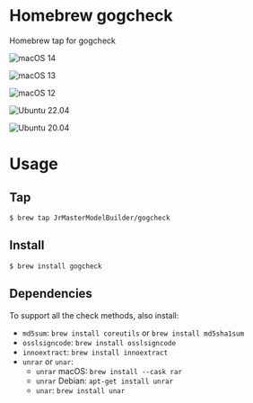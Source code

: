 # Homebrew gogcheck

Homebrew tap for gogcheck

![macOS 14](https://github.com/JrMasterModelBuilder/homebrew-gogcheck/workflows/macOS%2014/badge.svg)

![macOS 13](https://github.com/JrMasterModelBuilder/homebrew-gogcheck/workflows/macOS%2013/badge.svg)

![macOS 12](https://github.com/JrMasterModelBuilder/homebrew-gogcheck/workflows/macOS%2012/badge.svg)

![Ubuntu 22.04](https://github.com/JrMasterModelBuilder/homebrew-gogcheck/workflows/Ubuntu%2022.04/badge.svg)

![Ubuntu 20.04](https://github.com/JrMasterModelBuilder/homebrew-gogcheck/workflows/Ubuntu%2020.04/badge.svg)


# Usage

## Tap

```
$ brew tap JrMasterModelBuilder/gogcheck
```

## Install

```
$ brew install gogcheck
```

## Dependencies

To support all the check methods, also install:

-   `md5sum`: `brew install coreutils` or `brew install md5sha1sum`
-   `osslsigncode`: `brew install osslsigncode`
-   `innoextract`: `brew install innoextract`
-   `unrar` or `unar`:
    -   `unrar` macOS: `brew install --cask rar`
    -   `unrar` Debian: `apt-get install unrar`
    -   `unar`: `brew install unar`
